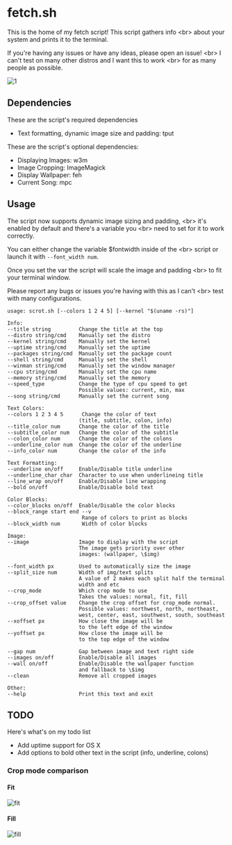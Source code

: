 # fetch.sh

This is the home of my fetch script! This script gathers info <br\>
about your system and prints it to the terminal.

If you're having any issues or have any ideas, please open an issue! <br\>
I can't test on many other distros and I want this to work <br\>
for as many people as possible.

![1](https://sr.ht/xL9f.png)


<!-- {{{ -->


## Dependencies

These are the script's required dependencies

-  Text formatting, dynamic image size and padding: tput

These are the script's optional dependencies:

-  Displaying Images: w3m
-  Image Cropping: ImageMagick
-  Display Wallpaper: feh
-  Current Song: mpc


<!-- }}} -->


<!-- {{{ -->


## Usage

The script now supports dynamic image sizing and padding,
<br\> it's enabled by default and there's a variable you
<br\> need to set for it to work correctly.

You can either change the variable $fontwidth inside of the
<br\> script or launch it with ```--font_width num```.

Once you set the var the script will scale the image and padding
<br\> to fit your terminal window.

Please report any bugs or issues you're having with this as I can't
<br\> test with many configurations.


```
usage: scrot.sh [--colors 1 2 4 5] [--kernel "$(uname -rs)"]

Info:
--title string         Change the title at the top
--distro string/cmd    Manually set the distro
--kernel string/cmd    Manually set the kernel
--uptime string/cmd    Manually set the uptime
--packages string/cmd  Manually set the package count
--shell string/cmd     Manually set the shell
--winman string/cmd    Manually set the window manager
--cpu string/cmd       Manually set the cpu name
--memory string/cmd    Manually set the memory
--speed_type           Change the type of cpu speed to get
                       Possible values: current, min, max
--song string/cmd      Manually set the current song

Text Colors:
--colors 1 2 3 4 5      Change the color of text
                       (title, subtitle, colon, info)
--title_color num      Change the color of the title
--subtitle_color num   Change the color of the subtitle
--colon_color num      Change the color of the colons
--underline_color num  Change the color of the underline
--info_color num       Change the color of the info

Text Formatting:
--underline on/off     Enable/Disable title underline
--underline_char char  Character to use when underlineing title
--line_wrap on/off     Enable/Disable line wrapping
--bold on/off          Enable/Disable bold text

Color Blocks:
--color_blocks on/off  Enable/Disable the color blocks
--block_range start end --v
                        Range of colors to print as blocks
--block_width num       Width of color blocks

Image:
--image                Image to display with the script
                       The image gets priority over other
                       images: (wallpaper, \$img)

--font_width px        Used to automatically size the image
--split_size num       Width of img/text splits
                       A value of 2 makes each split half the terminal
                       width and etc
--crop_mode            Which crop mode to use
                       Takes the values: normal, fit, fill
--crop_offset value    Change the crop offset for crop_mode normal.
                       Possible values: northwest, north, northeast,
                       west, center, east, southwest, south, southeast
--xoffset px           How close the image will be
                       to the left edge of the window
--yoffset px           How close the image will be
                       to the top edge of the window

--gap num              Gap between image and text right side
--images on/off        Enable/Disable all images
--wall on/off          Enable/Disable the wallpaper function
                       and fallback to \$img
--clean                Remove all cropped images

Other:
--help                 Print this text and exit
```


<!-- }}} -->


<!-- {{{ -->


## TODO

Here's what's on my todo list

- Add uptime support for OS X
- Add options to bold other text in the script (info, underline, colons)


<!-- }}} -->


### Crop mode comparison

#### Fit
![fit](https://imgur.com/MI0UtSV.png)

#### Fill
![fill](https://imgur.com/LvxYwki.png)
